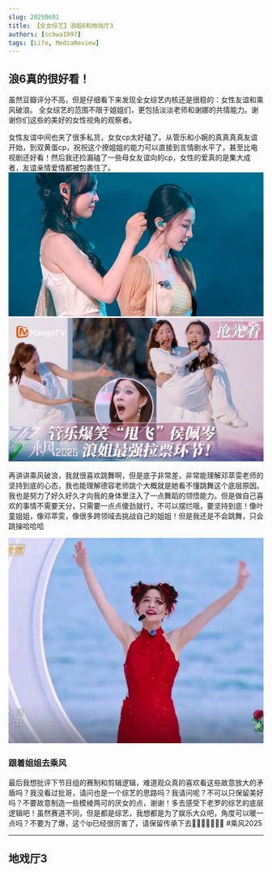 ```yaml
---
slug: 20250601
title: 【全女综艺】浪姐6和地戏厅3
authors: [schwa1997]
tags: [Life, MediaReview]
---
```


## 浪6真的很好看！
虽然豆瓣评分不高，但是仔细看下来发现全女综艺内核还是很稳的：女性友谊和乘风破浪。
全女综艺的范围不限于姐姐们，更包括淡淡老师和谢娜的共情能力。谢谢你们这些的美好的女性视角的观察者。

女性友谊中间也夹了很多私货，女女cp太好磕了。从管乐和小婉的真真真真友谊开始，到双黄蛋cp，祝祝这个撩姐姐的能力可以直接到言情剧水平了，甚至比电视剧还好看！然后我还捡漏磕了一些母女友谊向的cp，女性的爱真的是集大成者，友谊亲情爱情都被包裹住了。
![小婉管乐](image.png)
![ohmygod](image-1.png)

再讲讲乘风破浪，我就很喜欢跳舞啊，但是底子非常差，非常能理解邓萃雯老师的坚持到底的心态，我也能理解德容老师跳个大概就是她看不懂跳舞这个底层原因。我也是努力了好久好久才向我的身体里注入了一点舞蹈的领悟能力。但是做自己喜欢的事情不需要天分，只需要一点点傻劲就行，不可以摆烂哦，要坚持到底！像叶童姐姐，像邓萃雯，像很多跨领域去挑战自己的姐姐！但是我还是不会跳舞，只会跳操哈哈哈

![跳个大概](image-2.png)

### 跟着姐姐去乘风
最后我想批评下节目组的赛制和剪辑逻辑，难道观众真的喜欢看这些故意放大的矛盾吗？我没看过批哥，请问也是一个综艺的思路吗？我请问呢？不可以只保留美好吗？不要故意制造一些模棱两可的厌女的点，谢谢！多去感受下老罗的综艺的底层逻辑吧！虽然赛道不同，但是都是综艺，我想都是为了娱乐大众吧，角度可以暖一点吗？不要为了爆，这个ip已经很厉害了，请保留传承下去🪷🪷🪷🪷🪷🪷🪷
#乘风2025 


---

## 地戏厅3


